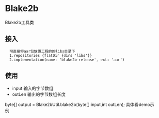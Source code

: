 # Blake2b
Blake2b工具类

## 接入
      可直接将aar包放置工程的的libs目录下
      1.repositories {flatDir {dirs 'libs'}}
      2.implementation(name: 'blake2b-release', ext: 'aar')

## 使用
  
   * input 输入的字节数组
   * outLen 输出的字节数组长度
  
   byte[] output =  Blake2bUtil.blake2b(byte[] input,int outLen);
  具体看demo示例
  
  
